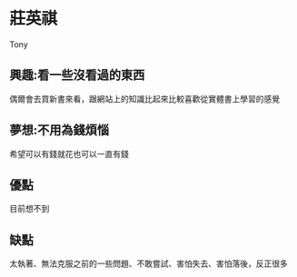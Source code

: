 # 莊英祺  
  Tony  
## 興趣:看一些沒看過的東西  
  偶爾會去買新書來看，跟網站上的知識比起來比較喜歡從實體書上學習的感覺  
## 夢想:不用為錢煩惱  
  希望可以有錢就花也可以一直有錢  
## 優點  
  目前想不到  
## 缺點  
  太執著、無法克服之前的一些問題、不敢嘗試、害怕失去、害怕落後，反正很多


